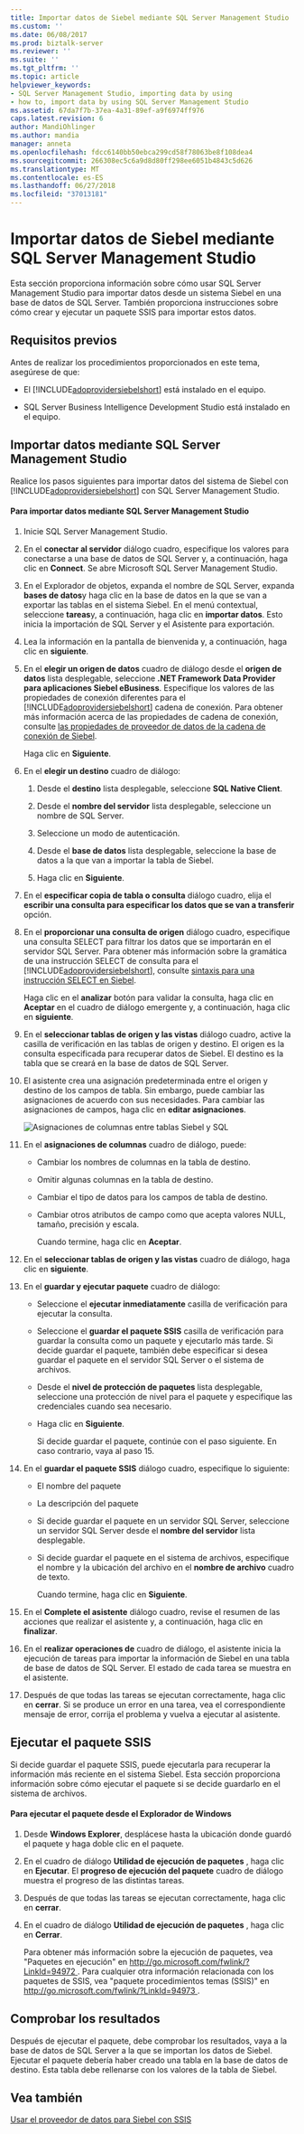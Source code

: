 ```yaml
---
title: Importar datos de Siebel mediante SQL Server Management Studio | Microsoft Docs
ms.custom: ''
ms.date: 06/08/2017
ms.prod: biztalk-server
ms.reviewer: ''
ms.suite: ''
ms.tgt_pltfrm: ''
ms.topic: article
helpviewer_keywords:
- SQL Server Management Studio, importing data by using
- how to, import data by using SQL Server Management Studio
ms.assetid: 67da7f7b-37ea-4a31-89ef-a9f6974ff976
caps.latest.revision: 6
author: MandiOhlinger
ms.author: mandia
manager: anneta
ms.openlocfilehash: fdcc6140bb50ebca299cd58f78063be8f108dea4
ms.sourcegitcommit: 266308ec5c6a9d8d80ff298ee6051b4843c5d626
ms.translationtype: MT
ms.contentlocale: es-ES
ms.lasthandoff: 06/27/2018
ms.locfileid: "37013181"
---
```

# <a name="import-siebel-data-using-sql-server-management-studio"></a>Importar datos de Siebel mediante SQL Server Management Studio
Esta sección proporciona información sobre cómo usar SQL Server Management Studio para importar datos desde un sistema Siebel en una base de datos de SQL Server. También proporciona instrucciones sobre cómo crear y ejecutar un paquete SSIS para importar estos datos.  
  
## <a name="prerequisites"></a>Requisitos previos  
 Antes de realizar los procedimientos proporcionados en este tema, asegúrese de que:  
  
- El [!INCLUDE[adoprovidersiebelshort](../../includes/adoprovidersiebelshort-md.md)] está instalado en el equipo.  
  
- SQL Server Business Intelligence Development Studio está instalado en el equipo.  
  
## <a name="importing-data-by-using-sql-server-management-studio"></a>Importar datos mediante SQL Server Management Studio  
 Realice los pasos siguientes para importar datos del sistema de Siebel con [!INCLUDE[adoprovidersiebelshort](../../includes/adoprovidersiebelshort-md.md)] con SQL Server Management Studio.  
  
#### <a name="to-import-data-by-using-sql-server-management-studio"></a>Para importar datos mediante SQL Server Management Studio  
  
1. Inicie SQL Server Management Studio.  
  
2. En el **conectar al servidor** diálogo cuadro, especifique los valores para conectarse a una base de datos de SQL Server y, a continuación, haga clic en **Connect**. Se abre Microsoft SQL Server Management Studio.  
  
3. En el Explorador de objetos, expanda el nombre de SQL Server, expanda **bases de datos**y haga clic en la base de datos en la que se van a exportar las tablas en el sistema Siebel. En el menú contextual, seleccione **tareas**y, a continuación, haga clic en **importar datos**. Esto inicia la importación de SQL Server y el Asistente para exportación.  
  
4. Lea la información en la pantalla de bienvenida y, a continuación, haga clic en **siguiente**.  
  
5. En el **elegir un origen de datos** cuadro de diálogo desde el **origen de datos** lista desplegable, seleccione **.NET Framework Data Provider para aplicaciones Siebel eBusiness**. Especifique los valores de las propiedades de conexión diferentes para el [!INCLUDE[adoprovidersiebelshort](../../includes/adoprovidersiebelshort-md.md)] cadena de conexión. Para obtener más información acerca de las propiedades de cadena de conexión, consulte [las propiedades de proveedor de datos de la cadena de conexión de Siebel](../../adapters-and-accelerators/adapter-siebel/data-provider-properties-for-the-siebel-connection-string.md).  
  
    Haga clic en **Siguiente**.  
  
6. En el **elegir un destino** cuadro de diálogo:  
  
   1.  Desde el **destino** lista desplegable, seleccione **SQL Native Client**.  
  
   2.  Desde el **nombre del servidor** lista desplegable, seleccione un nombre de SQL Server.  
  
   3.  Seleccione un modo de autenticación.  
  
   4.  Desde el **base de datos** lista desplegable, seleccione la base de datos a la que van a importar la tabla de Siebel.  
  
   5.  Haga clic en **Siguiente**.  
  
7. En el **especificar copia de tabla o consulta** diálogo cuadro, elija el **escribir una consulta para especificar los datos que se van a transferir** opción.  
  
8. En el **proporcionar una consulta de origen** diálogo cuadro, especifique una consulta SELECT para filtrar los datos que se importarán en el servidor SQL Server. Para obtener más información sobre la gramática de una instrucción SELECT de consulta para el [!INCLUDE[adoprovidersiebelshort](../../includes/adoprovidersiebelshort-md.md)], consulte [sintaxis para una instrucción SELECT en Siebel](../../adapters-and-accelerators/adapter-siebel/syntax-for-a-select-statement-in-siebel.md).  
  
    Haga clic en el **analizar** botón para validar la consulta, haga clic en **Aceptar** en el cuadro de diálogo emergente y, a continuación, haga clic en **siguiente**.  
  
9. En el **seleccionar tablas de origen y las vistas** diálogo cuadro, active la casilla de verificación en las tablas de origen y destino. El origen es la consulta especificada para recuperar datos de Siebel. El destino es la tabla que se creará en la base de datos de SQL Server.  
  
10. El asistente crea una asignación predeterminada entre el origen y destino de los campos de tabla. Sin embargo, puede cambiar las asignaciones de acuerdo con sus necesidades. Para cambiar las asignaciones de campos, haga clic en **editar asignaciones**.  
  
     ![Asignaciones de columnas entre tablas Siebel y SQL](../../adapters-and-accelerators/adapter-siebel/media/a3047801-3fa6-496b-91d8-3888dfbb0169.gif "a3047801-3fa6-496b-91d8-3888dfbb0169")  
  
11. En el **asignaciones de columnas** cuadro de diálogo, puede:  
  
    -   Cambiar los nombres de columnas en la tabla de destino.  
  
    -   Omitir algunas columnas en la tabla de destino.  
  
    -   Cambiar el tipo de datos para los campos de tabla de destino.  
  
    -   Cambiar otros atributos de campo como que acepta valores NULL, tamaño, precisión y escala.  
  
         Cuando termine, haga clic en **Aceptar**.  
  
12. En el **seleccionar tablas de origen y las vistas** cuadro de diálogo, haga clic en **siguiente**.  
  
13. En el **guardar y ejecutar paquete** cuadro de diálogo:  
  
    - Seleccione el **ejecutar inmediatamente** casilla de verificación para ejecutar la consulta.  
  
    - Seleccione el **guardar el paquete SSIS** casilla de verificación para guardar la consulta como un paquete y ejecutarlo más tarde. Si decide guardar el paquete, también debe especificar si desea guardar el paquete en el servidor SQL Server o el sistema de archivos.  
  
    - Desde el **nivel de protección de paquetes** lista desplegable, seleccione una protección de nivel para el paquete y especifique las credenciales cuando sea necesario.  
  
    - Haga clic en **Siguiente**.  
  
      Si decide guardar el paquete, continúe con el paso siguiente. En caso contrario, vaya al paso 15.  
  
14. En el **guardar el paquete SSIS** diálogo cuadro, especifique lo siguiente:  
  
    -   El nombre del paquete  
  
    -   La descripción del paquete  
  
    -   Si decide guardar el paquete en un servidor SQL Server, seleccione un servidor SQL Server desde el **nombre del servidor** lista desplegable.  
  
    -   Si decide guardar el paquete en el sistema de archivos, especifique el nombre y la ubicación del archivo en el **nombre de archivo** cuadro de texto.  
  
         Cuando termine, haga clic en **Siguiente**.  
  
15. En el **Complete el asistente** diálogo cuadro, revise el resumen de las acciones que realizar el asistente y, a continuación, haga clic en **finalizar**.  
  
16. En el **realizar operaciones de** cuadro de diálogo, el asistente inicia la ejecución de tareas para importar la información de Siebel en una tabla de base de datos de SQL Server. El estado de cada tarea se muestra en el asistente.  
  
17. Después de que todas las tareas se ejecutan correctamente, haga clic en **cerrar**. Si se produce un error en una tarea, vea el correspondiente mensaje de error, corrija el problema y vuelva a ejecutar al asistente.  
  
## <a name="running-the-ssis-package"></a>Ejecutar el paquete SSIS  
 Si decide guardar el paquete SSIS, puede ejecutarla para recuperar la información más reciente en el sistema Siebel. Esta sección proporciona información sobre cómo ejecutar el paquete si se decide guardarlo en el sistema de archivos.  
  
#### <a name="to-run-the-package-from-windows-explorer"></a>Para ejecutar el paquete desde el Explorador de Windows  
  
1. Desde **Windows Explorer**, desplácese hasta la ubicación donde guardó el paquete y haga doble clic en el paquete.  
  
2. En el cuadro de diálogo **Utilidad de ejecución de paquetes** , haga clic en **Ejecutar**. El **progreso de ejecución del paquete** cuadro de diálogo muestra el progreso de las distintas tareas.  
  
3. Después de que todas las tareas se ejecutan correctamente, haga clic en **cerrar**.  
  
4. En el cuadro de diálogo **Utilidad de ejecución de paquetes** , haga clic en **Cerrar**.  
  
   Para obtener más información sobre la ejecución de paquetes, vea "Paquetes en ejecución" en [ http://go.microsoft.com/fwlink/?LinkId=94972 ](http://go.microsoft.com/fwlink/?LinkId=94972). Para cualquier otra información relacionada con los paquetes de SSIS, vea "paquete procedimientos temas (SSIS)" en [ http://go.microsoft.com/fwlink/?LinkId=94973 ](http://go.microsoft.com/fwlink/?LinkId=94973).  
  
## <a name="verifying-the-results"></a>Comprobar los resultados  
 Después de ejecutar el paquete, debe comprobar los resultados, vaya a la base de datos de SQL Server a la que se importan los datos de Siebel. Ejecutar el paquete debería haber creado una tabla en la base de datos de destino. Esta tabla debe rellenarse con los valores de la tabla de Siebel.  
  
## <a name="see-also"></a>Vea también  
 [Usar el proveedor de datos para Siebel con SSIS](../../adapters-and-accelerators/adapter-siebel/use-the-data-provider-for-siebel-with-ssis.md)